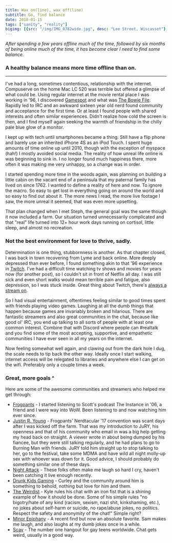 ```yaml
---
title: Wax on(line), wax off(line)
subtitle: Go, find balance
date: 2018-01-15
tags: ["sanity", "reality"]
bigimg: [{src: "/img/IMG_0782wide.jpg", desc: "Lee Street, Wiscasset"}, {src: "/img/IMG_0773wide.jpg", desc: "Railroad Avenue, Wiscasset"}]
---
```


*After spending a few years offline much of the time, followed by six months of being online much of the time, it has become clear I need to find some balance.*

### A healthy balance means more time offline than on.
-----
I've had a long, sometimes contentious, relationship with the internet. Compuserve on the home Mac LC 520 was terrible but offered a glimpse of what could be. Using regular internet at the movie rental place I was working in '96, I discovered [Gamespot](https://gamespot.com/) and what was [The Bowie File](http://teenagewildlife.com/). Rapidly led to IRC and an awkward sixteen year old nerd found community and acceptance for the first time. Or at least I found people with shared interests and often similar experiences. Didn't realize how cold the screen is then, and I find myself again seeking the warmth of friendship in the chilly pale blue glow of a monitor.

I kept up with tech until smartphones became a thing. Still have a flip phone and barely use an inherited iPhone 4S as an iPod Touch. I spent huge amounts of time online up until 2010, though with the exception of myspace (hah!) I mostly avoided social media. The reality of how unreal life online is was beginning to sink in. I no longer found much happiness there, more often it was making me very unhappy, so a change was in order.

I started spending more time in the woods again, was planning on building a little cabin on the vacant end of a peninsula that my paternal family has lived on since 1762. I wanted to define a reality of here and now. To ignore the macro. So easy to get lost in everything going on around the world and so easy to find out about it. The more news I read, the more live footage I saw, the more unreal it seemed, that was even more upsetting.

That plan changed when I met Steph, the general goal was the same though it now included a farm. Our situation turned unnecessarily complicated and that "real" life turned into 12+ hour work days running on cortisol, little sleep, and almost no recreation.

### Not the best environment for love to thrive, sadly.

Determination is one thing, stubbornness is another. As that chapter closed, I was back in town recovering from Lyme and back online. More deeply depressed than ever before, I found something akin to that '96 experience in [Twitch](https://twitch.tv/). I've had a difficult time watching tv shows and movies for years now (for another post), so I couldn't sit in front of Netflix all day. I was still sick and even short walks would mean terrible pain and fatigue, also depression, so I was stuck inside. Great thing about Twitch, there's [always a stream on](https://www.twitch.tv/rifftrax).

So I had visual entertainment, oftentimes feeling similar to good times spent with friends playing video games. Laughing at all the dumb things that happen because games are invariably broken and hilarious. There are fantastic streamers and also great communities in the chat, because like good ol' IRC, you end up talking to all sorts of people with at least one common interest. Combine that with Discord where people can #realtalk and you find some of the most accepting, supportive, and empathetic communities I have ever seen in all my years on the internet.

Now feeling somewhat well again, and clawing out from the dark hole I dug, the scale needs to tip back the other way. Ideally once I start walking, internet access will be relegated to libraries and anywhere else I can get on the wifi. Preferably only a couple times a week.

### Great, more goals ^

Here are some of the awesome communities and streamers who helped me get through:

- [Frogpants](https://twitch.tv/frogpants/) - I started listening to Scott's podcast The Instance in '06, a friend and I were way into WoW. Been listening to and now watching him ever since.
- [Justin R. Young](https://twitch.tv/justinryoung/) - Frogpants' Nerdtacular '17 convention was scant days after I was kicked off the farm. That was my introduction to JuRY, his openness and that of his community who email in was a big help getting my head back on straight. A viewer wrote in about being dumped by his fiancee, but they were still talking regularly, and he had plans to go to Burning Man with friends. JuRY told him straight up to stop talking to her, go to the festival, take some MDMA and have wild all night molly-up sex with whoever was down for it. Good advice, I should probably do something similar one of these days.
- [Night Attack](https://twitch.tv/nightattack/) - These folks often make me laugh so hard I cry, haven't been catching it live enough recently.
- [Drunk Kids Gaming](https://www.twitch.tv/drunkkidsgaming) - Curley and the community around him is something to behold, nothing but love for him and them.
- [The Weirdist](https://www.twitch.tv/weirdistbuilds) - Kyle rules his chat with an iron fist that is a shining example of how it should be done. Some of his simple rules "no bigotry/hate of any kind (racism, sexism, nazi shit, kinkshaming, etc.), no jokes about self-harm or suicide, no rape/abuse jokes, no politics. Respect the safety and anonymity of the chat!" Simple right?
- [Minor Epiphany](https://www.twitch.tv/minorepiphany) - A recent find but now an absolute favorite. Sam makes me laugh, and also laughs at my dumb jokes once in a while.
- [Scav](https://www.twitch.tv/scav3nger18) - The number one hangout for gay teens worldwide. Chat gets weird, usually in a good way.
